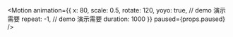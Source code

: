  <Motion 
    animation={{ 
      x: 80, 
      scale: 0.5, 
      rotate: 120, 
      yoyo: true, // demo 演示需要
      repeat: -1, // demo 演示需要
      duration: 1000
    }}
    paused={props.paused}
/>